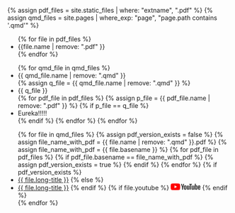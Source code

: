 {% assign pdf_files = site.static_files | where: "extname", ".pdf" %}
{% assign qmd_files = site.pages | where_exp: "page", "page.path contains '.qmd'" %}

<ul>
{% for file in pdf_files %}
    <li> {{file.name | remove: ".pdf" }} </li>
{% endfor %}
</ul>

<ul>
{% for qmd_file in qmd_files %}
    <li> {{ qmd_file.name | remove: ".qmd" }} </li>
    {% assign q_file = {{ qmd_file.name | remove: ".qmd" }} %}
    <li> {{ q_file }} </li>
    {% for pdf_file in pdf_files %}
        {% assign p_file = {{ pdf_file.name | remove: ".pdf" }} %}
        {% if  p_file == q_file %}
            <li> Eureka!!!!! </li>
        {% endif %}
    {% endfor %}
{% endfor %}
</ul>

<ul>
{% for file in qmd_files %}
    {% assign pdf_version_exists = false %}
    {% assign file_name_with_pdf = {{ file.name | remove: ".qmd" }}.pdf %}
    {% assign file_name_with_pdf = {{ file.basename }} %}
    {% for pdf_file in pdf_files %}
        {% if pdf_file.basename == file_name_with_pdf %}
            {% assign pdf_version_exists = true %}
        {% endif %}
    {% endfor %}
    {% if pdf_version_exists %} 
        <li><a href="https://julien-arino.github.io/R-for-modellers/SLIDES/{{ file.name | remove: ".qmd" }}.pdf">{{ file.long-title }}</a>
    {% else %}
        <li><a href="https://julien-arino.github.io/R-for-modellers/SLIDES/{{ file.name | remove: ".qmd" }}.html">{{ file.long-title }}</a>
    {% endif %}
    {% if file.youtube %}
        <a href="{{ file.youtube }}"><img src="assets/img/yt_logo_rgb_light.png" height="15px" /></a>
    {% endif %}
    </li>
{% endfor %}
</ul>

